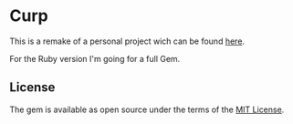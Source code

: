 # Curp

This is a remake of a personal project wich can be found [here](https://github.com/d3249/curp).

For the Ruby version I'm going for a full Gem.

## License

The gem is available as open source under the terms of the [MIT License](https://opensource.org/licenses/MIT).

